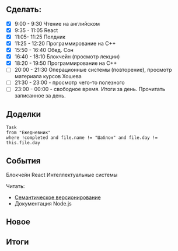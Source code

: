 ## Cделать:
- [x] 9:00 - 9:30 Чтение на английском
- [x] 9:35 - 11:05 React 
- [x] 11:05- 11:25 Полдник
- [x] 11:25 - 12:20 Программирование на С++
- [x] 15:50 - 16:40 Обед. Сон
- [x] 16:40 - 18:10 Блокчейн (просмотр лекции)
- [x] 18:20 - 19:50 Программирование на С++
- [ ] 20:00 - 21:30 Операционные системы (повторение), просмотр материала курсов Хошева
- [ ] 21:30 - 23:00 - просмотр чего-то полезного
- [ ] 23:00 - 00:00 - свободное время. Итоги за день. Прочитать записанное за день.
## Доделки 
```dataview
Task
from "Ежедневник"
where !completed and file.name != "Шаблон" and file.day != this.file.day
```
## События

Блокчейн 
React 
Интеллектуальные системы 

Читать: 
- [Семантическое версионирование](https://semver.org/lang/ru/)
- Документация Node.js
## Новое
## Итоги
